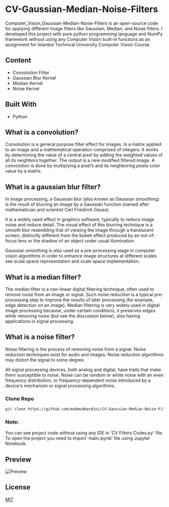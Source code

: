 # CV-Gaussian-Median-Noise-Filters
Computer_Vision_Gaussian-Median-Noise-Filters is an open-source code for applying different image filters like Gaussian, Median, and Noise filters. I developed this project with pure python programming language and NumPy framework without using any Computer Vision built-in functions as an assignment for Istanbul Technical University Computer Vision Course.

## Content
- Convolution Filter
- Gaussian Blur Kernel
- Median Kernel
- Noise Kernel

## Built With
- Python

## What is a convolution? 
Convolution is a general purpose filter effect for images.
Is a matrix applied to an image and a mathematical operation comprised of integers.
It works by determining the value of a central pixel by adding the weighted values of all its neighbors together.
The output is a new modified filtered image.
A convolution is done by multiplying a pixel’s and its neighboring pixels color value by a matrix.

## What is a gaussian blur filter? 
In image processing, a Gaussian blur (also known as Gaussian smoothing) is the result of blurring an image by a Gaussian function (named after mathematician and scientist Carl Friedrich Gauss).

It is a widely used effect in graphics software, typically to reduce image noise and reduce detail. The visual effect of this blurring technique is a smooth blur resembling that of viewing the image through a translucent screen, distinctly different from the bokeh effect produced by an out-of-focus lens or the shadow of an object under usual illumination.

Gaussian smoothing is also used as a pre-processing stage in computer vision algorithms in order to enhance image structures at different scales see scale space representation and scale space implementation.

## What is a median filter? 
The median filter is a non-linear digital filtering technique, often used to remove noise from an image or signal. Such noise reduction is a typical pre-processing step to improve the results of later processing (for example, edge detection on an image). Median filtering is very widely used in digital image processing because, under certain conditions, it preserves edges while removing noise (but see the discussion below), also having applications in signal processing.

## What is a noise filter? 
Noise filtering is the process of removing noise from a signal. Noise reduction techniques exist for audio and images. Noise reduction algorithms may distort the signal to some degree.

All signal processing devices, both analog and digital, have traits that make them susceptible to noise. Noise can be random or white noise with an even frequency distribution, or frequency-dependent noise introduced by a device's mechanism or signal processing algorithms.

### Clone Repo
```sh
git clone https://github.com/mahmudmardini/CV-Gaussian-Median-Noise-Filters.git
```

### Note: 
You can see project code without using any IDE in 'CV Filters Codes.py' file. 
To open the project you need to import 'main.ipynb' file using Jupyter Notebook.


## Preview
![Preview](./preview/project_preview.gif)

## License
[MIT](LICENSE)
